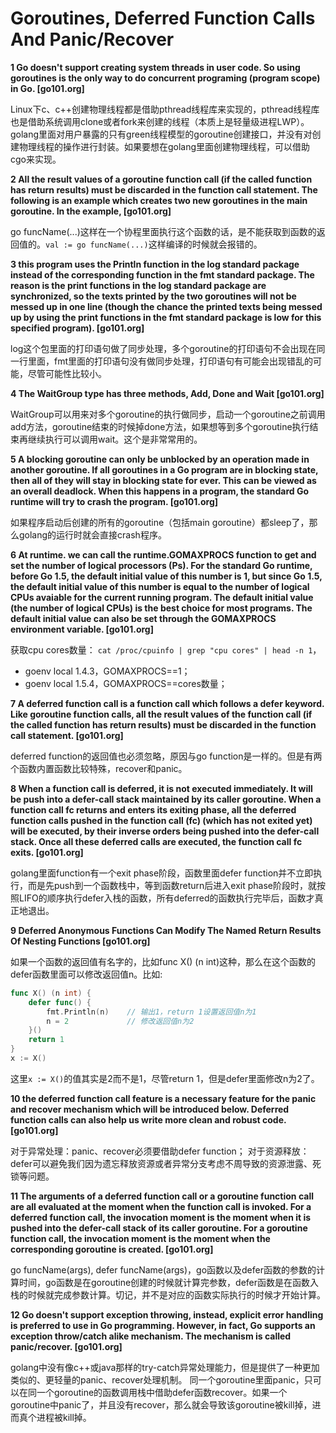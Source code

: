 # Goroutines, Deferred Function Calls And Panic/Recover

**1 Go doesn't support creating system threads in user code. So using goroutines is the only way to do concurrent programing (program scope) in Go.  [go101.org]**

Linux下c、c++创建物理线程都是借助pthread线程库来实现的，pthread线程库也是借助系统调用clone或者fork来创建的线程（本质上是轻量级进程LWP）。golang里面对用户暴露的只有green线程模型的goroutine创建接口，并没有对创建物理线程的操作进行封装。如果要想在golang里面创建物理线程，可以借助cgo来实现。

**2 All the result values of a goroutine function call (if the called function has return results) must be discarded in the function call statement. The following is an example which creates two new goroutines in the main goroutine. In the example,  [go101.org]**

go funcName(...)这样在一个协程里面执行这个函数的话，是不能获取到函数的返回值的。`val := go funcName(...)`这样编译的时候就会报错的。

**3 this program uses the Println function in the log standard package instead of the corresponding function in the fmt standard package. The reason is the print functions in the log standard package are synchronized, so the texts printed by the two goroutines will not be messed up in one line (though the chance the printed texts being messed up by using the print functions in the fmt standard package is low for this specified program).  [go101.org]**

log这个包里面的打印语句做了同步处理，多个goroutine的打印语句不会出现在同一行里面，fmt里面的打印语句没有做同步处理，打印语句有可能会出现错乱的可能，尽管可能性比较小。

**4 The WaitGroup type has three methods, Add, Done and Wait  [go101.org]**

WaitGroup可以用来对多个goroutine的执行做同步，启动一个goroutine之前调用add方法，goroutine结束的时候掉done方法，如果想等到多个goroutine执行结束再继续执行可以调用wait。这个是非常常用的。

**5 A blocking goroutine can only be unblocked by an operation made in another goroutine. If all goroutines in a Go program are in blocking state, then all of they will stay in blocking state for ever. This can be viewed as an overall deadlock. When this happens in a program, the standard Go runtime will try to crash the program.  [go101.org]**

如果程序启动后创建的所有的goroutine（包括main goroutine）都sleep了，那么golang的运行时就会直接crash程序。

**6 At runtime. we can call the runtime.GOMAXPROCS function to get and set the number of logical processors (Ps). For the standard Go runtime, before Go 1.5, the default initial value of this number is 1, but since Go 1.5, the default initial value of this number is equal to the number of logical CPUs avaiable for the current running program. The default initial value (the number of logical CPUs) is the best choice for most programs. The default initial value can also be set through the GOMAXPROCS environment variable.  [go101.org]**

获取cpu cores数量： `cat /proc/cpuinfo | grep "cpu cores" | head -n 1`，

- goenv local 1.4.3，GOMAXPROCS==1； 
- goenv local 1.5.4，GOMAXPROCS==cores数量；

**7 A deferred function call is a function call which follows a defer keyword. Like goroutine function calls, all the result values of the function call (if the called function has return results) must be discarded in the function call statement.  [go101.org]**

deferred function的返回值也必须忽略，原因与go function是一样的。但是有两个函数内置函数比较特殊，recover和panic。

**8 When a function call is deferred, it is not executed immediately. It will be push into a defer-call stack maintained by its caller goroutine. When a function call fc returns and enters its exiting phase, all the deferred function calls pushed in the function call (fc) (which has not exited yet) will be executed, by their inverse orders being pushed into the defer-call stack. Once all these deferred calls are executed, the function call fc exits.  [go101.org]**

golang里面function有一个exit phase阶段，函数里面defer function并不立即执行，而是先push到一个函数栈中，等到函数return后进入exit phase阶段时，就按照LIFO的顺序执行defer入栈的函数，所有deferred的函数执行完毕后，函数才真正地退出。

**9 Deferred Anonymous Functions Can Modify The Named Return Results Of Nesting Functions  [go101.org]**

如果一个函数的返回值有名字的，比如func X() (n int)这种，那么在这个函数的defer函数里面可以修改返回值n。比如: 

```go
func X() (n int) {    
	defer func() {     
		fmt.Println(n)    // 输出1，return 1设置返回值n为1
		n = 2   		  // 修改返回值n为2
	}()   
	return 1 
} 
x := X() 
```
这里`x := X()`的值其实是2而不是1，尽管return 1，但是defer里面修改n为2了。

**10 the deferred function call feature is a necessary feature for the panic and recover mechanism which will be introduced below.  Deferred function calls can also help us write more clean and robust code.  [go101.org]**

对于异常处理：panic、recover必须要借助defer function； 对于资源释放：defer可以避免我们因为遗忘释放资源或者异常分支考虑不周导致的资源泄露、死锁等问题。

**11 The arguments of a deferred function call or a goroutine function call are all evaluated at the moment when the function call is invoked. For a deferred function call, the invocation moment is the moment when it is pushed into the defer-call stack of its caller goroutine. For a goroutine function call, the invocation moment is the moment when the corresponding goroutine is created.   [go101.org]**

go funcName(args), defer funcName(args)，go函数以及defer函数的参数的计算时间，go函数是在goroutine创建的时候就计算完参数，defer函数是在函数入栈的时候就完成参数计算。切记，并不是对应的函数实际执行的时候才开始计算。

**12 Go doesn't support exception throwing, instead, explicit error handling is preferred to use in Go programming. However, in fact, Go supports an exception throw/catch alike mechanism. The mechanism is called panic/recover.  [go101.org]**

golang中没有像c++或java那样的try-catch异常处理能力，但是提供了一种更加类似的、更轻量的panic、recover处理机制。 同一个goroutine里面panic，只可以在同一个goroutine的函数调用栈中借助defer函数recover。如果一个goroutine中panic了，并且没有recover，那么就会导致该goroutine被kill掉，进而真个进程被kill掉。

